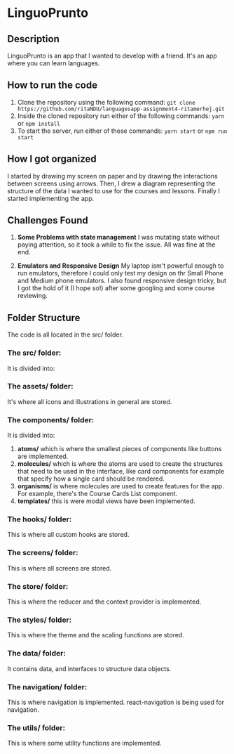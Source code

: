 # LinguoPrunto

## Description
LinguoPrunto is an app that I wanted to develop with a friend. It's an app where you can learn languages.

## How to run the code

1. Clone the repository using the following command:
   `git clone https://github.com/ritaNDU/languagesapp-assignment4-ritamerhej.git`
2. Inside the cloned repository run either of the following commands:
   `yarn` or `npm install`
3. To start the server, run either of these commands:
   `yarn start` or `npm run start`

## How I got organized

I started by drawing my screen on paper and by drawing the interactions between screens using arrows. Then, I drew a diagram representing the structure of the data I wanted to use for the courses and lessons.
Finally I started implementing the app.

## Challenges Found

1. **Some Problems with state management**
   I was mutating state without paying attention, so it took a while to fix the issue. All was fine at the end.

2. **Emulators and Responsive Design**
   My laptop ism't powerful enough to run emulators, therefore I could only test my design on thr Small Phone and Medium phone emulators. I also found responsive design tricky, but I got the hold of it (I hope so!) after some googling and some course reviewing.

## Folder Structure

The code is all located in the src/ folder.

### The src/ folder:

It is divided into:

### The assets/ folder:

It's where all icons and illustrations in general are stored.

### The components/ folder:

It is divided into:

1. **atoms/** which is where the smallest pieces of components like buttons are implemented.
2. **molecules/** which is where the atoms are used to create the structures that need to be used in the interface, like card components for example that specify how a single card should be rendered.
3. **organisms/** is where molecules are used to create features for the app. For example, there's the Course Cards List component.
4. **templates/** this is were modal views have been implemented.

### The hooks/ folder:

This is where all custom hooks are stored.

### The screens/ folder:

This is where all screens are stored.

### The store/ folder:

This is where the reducer and the context provider is implemented.

### The styles/ folder:

This is where the theme and the scaling functions are stored.

### The data/ folder:

It contains data, and interfaces to structure data objects.

### The navigation/ folder:

This is where navigation is implemented. react-navigation is being used for navigation.

### The utils/ folder:

This is where some utility functions are implemented.


